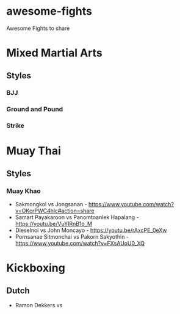 # awesome-fights
Awesome Fights to share


# Mixed Martial Arts
## Styles
### BJJ

### Ground and Pound

### Strike


# Muay Thai
## Styles
### Muay Khao
- Sakmongkol vs Jongsanan - https://www.youtube.com/watch?v=OKcrPWC4hlc#action=share
- Samart Payakaroon vs Panomtoanlek Hapalang - https://youtu.be/VuYIRnB1o_M
- Dieselnoi vs John Moncayo -   https://youtu.be/rAxcPE_0eXw
- Pornsanae Sitmonchai vs Pakorn Sakyothin - https://www.youtube.com/watch?v=FXsAUoU0_XQ


# Kickboxing
## Dutch
- Ramon Dekkers vs 

